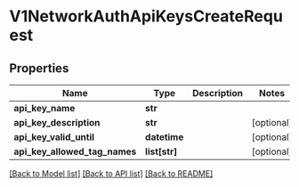 # V1NetworkAuthApiKeysCreateRequest

## Properties
Name | Type | Description | Notes
------------ | ------------- | ------------- | -------------
**api_key_name** | **str** |  | 
**api_key_description** | **str** |  | [optional] 
**api_key_valid_until** | **datetime** |  | [optional] 
**api_key_allowed_tag_names** | **list[str]** |  | [optional] 

[[Back to Model list]](../README.md#documentation-for-models) [[Back to API list]](../README.md#documentation-for-api-endpoints) [[Back to README]](../README.md)

